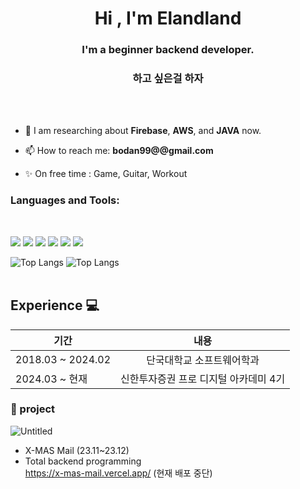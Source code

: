 <h1 align="center">Hi , I'm Elandland</h1>
<h3 align="center">I'm a beginner backend developer.</h3>
<h3 align="center">하고 싶은걸 하자</h3><br> <br>

- 🔎 I am researching about **Firebase**, **AWS**, and **JAVA** now.

- 📫 How to reach me: **bodan99@@gmail.com**

- ✨ On free time : Game, Guitar, Workout
 
<h3 align="left">Languages and Tools:</h3><br> 

![](https://img.shields.io/badge/Java-ED8B00?style=for-the-badge&logo=openjdk&logoColor=white) ![](https://img.shields.io/badge/Spring-6DB33F?style=for-the-badge&logo=spring&logoColor=white) ![](https://img.shields.io/badge/MySQL-00000F?style=for-the-badge&logo=mysql&logoColor=white)
![](https://img.shields.io/badge/C-00599C?style=for-the-badge&logo=c&logoColor=white) ![](https://img.shields.io/badge/C%2B%2B-00599C?style=for-the-badge&logo=c%2B%2B&logoColor=white) ![](https://img.shields.io/badge/Python-3776AB?style=for-the-badge&logo=python&logoColor=white)


![Top Langs](https://github-readme-stats.vercel.app/api/top-langs/?username=Elandland)
![Top Langs](https://github-readme-stats.vercel.app/api?username=Elandland)
<br><br>



## Experience 💻

| 기간                | 내용                                        | 
|---------------------|:---------------------------------------------:|
| 2018.03 ~ 2024.02   | 단국대학교 소프트웨어학과       |
| 2024.03 ~ 현재      | 신한투자증권 프로 디지털 아카데미 4기       |



### 📖 project

![Untitled](https://github.com/Elandland/Elandland/assets/68230815/424d476c-a713-4544-b022-6d9241f34d60)

- X-MAS Mail  (23.11~23.12)
- Total backend programming<br>
https://x-mas-mail.vercel.app/ (현재 배포 중단)
